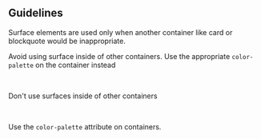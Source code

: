 <style data-helmet>
uxdot-example {
  div, rh-surface {
    padding: var(--rh-space-xl, 24px);
  }
}
</style>

## Guidelines

Surface elements are used only when another container like card or blockquote would be inappropriate.

Avoid using surface inside of other containers. Use the appropriate `color-palette` on the container instead

<div class="grid sm-two-columns">
  <uxdot-best-practice variant="dont">
    <uxdot-example slot="image">
      <rh-surface color-palette="dark">
        <p>Don't use surfaces inside of other containers</p>
      </rh-surface>
    </uxdot-example>
  </uxdot-best-practice>
  <uxdot-best-practice variant="do">
    <uxdot-example slot="image" color-palette="darkest">
      <p>Use the <code>color-palette</code> attribute on containers.</p>
    </uxdot-example>
  </uxdot-best-practice>
</div>

<script type="module">
import '@rhds/elements/rh-surface/rh-surface.js';
import '@rhds/elements/rh-card/rh-card.js';
</script>


